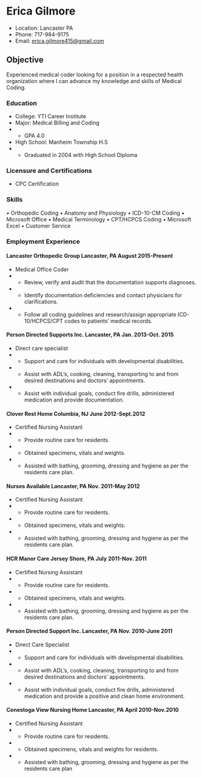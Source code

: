 # Erica Gilmore
* Location: Lancaster PA
* Phone: 717-984-9175 
* Email: erica.gilmore415@gmail.com

## Objective
Experienced medical coder looking for a position in a respected health organization where I can 
advance my knowledge and skills of Medical Coding.

### Education
 * College: YTI Career Institute
* Major: Medical Billing and 
Coding
* * GPA 4.0
* High School: Manheim Township 
H.S
* * Graduated in 2004 with High 
School Diploma

### Licensure and Certifications
* CPC Certification

### Skills
• Orthopedic Coding
• Anatomy and Physiology
• ICD-10-CM Coding
• Microsoft Office
• Medical Terminology
• CPT/HCPCS Coding
• Microsoft Excel
• Customer Service
### Employment Experience
#### Lancaster Orthopedic Group Lancaster, PA August 2015-Present
* Medical Office Coder
* *  Review, verify and audit that the documentation supports diagnoses. 
* *  Identify documentation deficiencies and contact physicians for clarifications.
* *  Follow all coding guidelines and research/assign appropriate ICD-10/HCPCS/CPT codes
to patients’ medical records.

#### Person Directed Supports Inc. Lancaster, PA Jan. 2013-Oct. 2015
*  Direct care specialist
* * Support and care for individuals with developmental disabilities.
* * Assist with ADL’s, cooking, cleaning, transporting to and from desired destinations and 
doctors’ appointments.
* * Assist with individual goals, conduct fire drills, administered medication and provide 
documentation. 

#### Clover Rest Home Columbia, NJ June 2012-Sept.2012
* Certified Nursing Assistant
* * Provide routine care for residents.
* * Obtained specimens, vitals and weights.
* * Assisted with bathing, grooming, dressing and hygiene as per the residents care plan.

#### Nurses Available Lancaster, PA Nov. 2011-May 2012
* Certified Nursing Assistant
* * Provide routine care for residents.
* * Obtained specimens, vitals and weights.
* * Assisted with bathing, grooming, dressing and hygiene as per the residents care plan.

#### HCR Manor Care Jersey Shore, PA July 2011-Nov. 2011
* Certified Nursing Assistant
* * Provide routine care for residents.
* * Obtained specimens, vitals and weights.
* * Assisted with bathing, grooming, dressing and hygiene as per the residents care plan.

#### Person Directed Support Inc. Lancaster, PA Nov. 2010-June 2011
* Direct Care Specialist
* * Support and care for individuals with developmental disabilities.
* * Assist with ADL’s, cooking, cleaning, transporting to and from desired destinations and 
doctors’ appointments.
* * Assist with individual goals, conduct fire drills, administered medication and provide a 
positive and clean home environment.

#### Conestoga View Nursing Home Lancaster, PA April 2010-Nov.2010
* Certified Nursing Assistant
* * Provide routine care for residents.
* * Obtained specimens, vitals and weights for residents.
* * Assisted with bathing, grooming, dressing and hygiene as per the residents care plan
